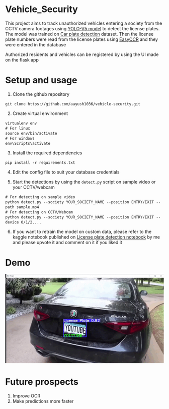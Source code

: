 # Vehicle_Security

This project aims to track unauthorized vehicles entering a society from the CCTV camera footages using <a href="https://github.com/ultralytics/yolov5">YOLO-V5 model</a> to detect the license plates. The model was trained on <a href="https://www.kaggle.com/datasets/andrewmvd/car-plate-detection">Car plate detection</a> dataset. Then the license plate numbers were read from the license plates using <a href="https://github.com/JaidedAI/EasyOCR">EasyOCR</a> and they were entered in the database 

Authorized residents and vehicles can be registered by using the UI made on the flask app 

# Setup and usage 

1. Clone the github repository
```
git clone https://github.com/aayush1036/vehicle-security.git
```

2. Create virtual environment
```
virtualenv env 
# For linux 
source env/bin/activate
# For windows 
env\Scripts\activate
```

3. Install the required dependencies 
```
pip install -r requirements.txt
```

4. Edit the config file to suit your database credentials

5. Start the detections by using the ```detect.py``` script on sample video or your CCTV/webcam
```
# For detecting on sample video
python detect.py --society YOUR_SOCIETY_NAME --position ENTRY/EXIT --path sample.mp4
# For detecting on CCTV/Webcam
python detect.py --society YOUR_SOCIETY_NAME --position ENTRY/EXIT --device 0/1/2....
```

6. If you want to retrain the model on custom data, please refer to the kaggle notebook published on <a href="https://www.kaggle.com/code/aayusmaanjain/license-plate-detection/">License plate detection notebook</a> by me and please upvote it and comment on it if you liked it

# Demo 
<img src="working.gif">

# Future prospects 
1. Improve OCR 
2. Make predictions more faster